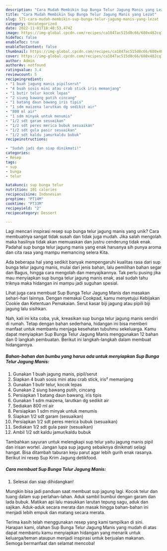 ```yaml
---
description: "Cara Mudah Membikin Sup Bunga Telur Jagung Manis yang Lezat"
title: "Cara Mudah Membikin Sup Bunga Telur Jagung Manis yang Lezat"
slug: 571-cara-mudah-membikin-sup-bunga-telur-jagung-manis-yang-lezat
category: Uncategorized
date: 2022-11-01T18:48:53.474Z
image: https://img-global.cpcdn.com/recipes/ca1847ac515d8c66/680x482cq70/sup-bunga-telur-jagung-manis-foto-resep-utama.jpg
hideToc: false
enableToc: true
enableTocContent: false
thumbnail: https://img-global.cpcdn.com/recipes/ca1847ac515d8c66/680x482cq70/sup-bunga-telur-jagung-manis-foto-resep-utama.jpg
cover: https://img-global.cpcdn.com/recipes/ca1847ac515d8c66/680x482cq70/sup-bunga-telur-jagung-manis-foto-resep-utama.jpg
author: Admin
authorAv: notfound
ratingvalue: 3.4
reviewcount: 5
recipeingredient:
- "1 buah jagung manis pipilserut"
- "4 buah sosis mini atau crab stick iris memanjang"
- "1 butir telur kocok lepas"
- "2 siung bawang putih cincang"
- "1 batang daun bawang iris tipis"
- "1 sdm maizena larutkan dg sedikit air"
- "800 ml air"
- "1 sdm minyak untuk menumis"
- "1/2 sdt garam sesuaikan"
- "1/2 sdt peres merica bubuk sesuaikan"
- "1/2 sdt gula pasir sesuaikan"
- "1/2 sdt kaldu jamurkaldu bubuk"
recipeinstructions:

- "Sudah jadi dan siap dinikmati!"
categories:
- Resep
tags:
- sup
- bunga
- telur

katakunci: sup bunga telur 
nutrition: 101 calories
recipecuisine: Indonesian
preptime: "PT14M"
cooktime: "PT33M"
recipeyield: "2"
recipecategory: Dessert

---
```





Lagi mencari inspirasi resep sup bunga telur jagung manis yang unik? Cara membuatnya sangat tidak susah dan tidak juga mudah. Jika salah mengolah maka hasilnya tidak akan memuaskan dan justru cenderung tidak enak. Padahal sup bunga telur jagung manis yang enak harusnya sih punya aroma dan cita rasa yang mampu memancing selera Kita.





Ada beberapa hal yang sedikit banyak mempengaruhi kualitas rasa dari sup bunga telur jagung manis, mulai dari jenis bahan, lalu pemilihan bahan segar dan Bagus, hingga cara mengolah dan menyajikannya. Tak perlu pusing jika mau menyiapkan sup bunga telur jagung manis enak,      asal sudah tahu triknya maka hidangan ini mampu jadi suguhan spesial.














Lihat juga cara membuat Sup Bunga Telur Jagung Manis dan masakan sehari-hari lainnya. Dengan memakai Cookpad, kamu menyetujui Kebijakan Cookie dan Ketentuan Pemakaian. Serut kasar biji jagung atau pipili biji jagung lalu sisihkan.






Nah, kali ini kita coba, yuk, kreasikan sup bunga telur jagung manis sendiri di rumah. Tetap dengan bahan sederhana, hidangan ini bisa memberi manfaat untuk membantu menjaga kesehatan tubuhmu sekeluarga. Kamu dapat menyiapkan Sup Bunga Telur Jagung Manis menggunakan 12 bahan dan 0 langkah pembuatan. Berikut ini langkah-langkah dalam membuat hidangannya.

<!--inarticleads1-->

##### Bahan-bahan dan bumbu yang harus ada untuk menyiapkan Sup Bunga Telur Jagung Manis:

1. Gunakan 1 buah jagung manis, pipil/serut
1. Siapkan 4 buah sosis mini atau crab stick, iris² memanjang
1. Gunakan 1 butir telur, kocok lepas
1. Gunakan 2 siung bawang putih, cincang
1. Persiapkan 1 batang daun bawang, iris tipis
1. Gunakan 1 sdm maizena, larutkan dg sedikit air
1. Sediakan 800 ml air
1. Persiapkan 1 sdm minyak untuk menumis
1. Siapkan 1/2 sdt garam (sesuaikan)
1. Persiapkan 1/2 sdt peres merica bubuk (sesuaikan)
1. Sediakan 1/2 sdt gula pasir (sesuaikan)
1. Ambil 1/2 sdt kaldu jamur/kaldu bubuk


Tambahkan sayuran untuk melengkapi sup telur yaitu jagung manis pipil dan irisan wortel. Jangan lupa sup jagung sebaiknya dinikmati selagi hangat. Bisa ditambah taburan keju parut agar lebih gurih enak rasanya. Berikut ini resep Sup Krim Jagung detikfood. 

<!--inarticleads2-->

##### Cara membuat Sup Bunga Telur Jagung Manis:


1. Selesai dan siap dihidangkan!

Mungkin bisa jadi panduan saat membuat sup jagung lagi. Kocok telur dan tuang dalam sup perlahan-lahan. Aduk sambil bumbui dengan garam dan lada bubuk. Matikan api lalu masukkan larutan tepung sagu, aduk dan sajikan. Aduk-aduk secara merata dan masak hingga bahan-bahan ini menjadi lebih empuk dan matang secara merata. 

Terima kasih telah menggunakan resep yang kami tampilkan di sini. Harapan kami, olahan Sup Bunga Telur Jagung Manis yang mudah di atas dapat membantu kamu menyiapkan hidangan yang menarik untuk keluarga/teman ataupun menjadi inspirasi untuk berjualan makanan. Semoga bermanfaat dan selamat mencoba!
